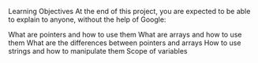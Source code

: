 Learning Objectives
At the end of this project, you are expected to be able to explain to anyone, without the help of Google:

What are pointers and how to use them
What are arrays and how to use them
What are the differences between pointers and arrays
How to use strings and how to manipulate them
Scope of variables
